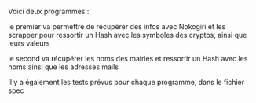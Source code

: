 Voici deux programmes :

le premier va permettre de récupérer des infos avec Nokogiri et les scrapper pour ressortir un Hash avec les symboles des cryptos, ainsi que leurs valeurs

le second va récupérer les noms des mairies et ressortir un Hash avec les noms ainsi que les adresses mails

Il y a également les tests prévus pour chaque programme, dans le fichier spec
